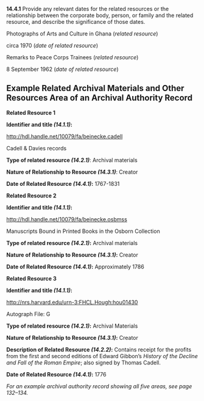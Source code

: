 **14.4.1** Provide any relevant dates for the related resources or the relationship between the corporate body, person, or family and the related resource, and describe the significance of those dates.

Photographs of Arts and Culture in Ghana (_related resource_)

circa 1970 (_date of related resource_)

Remarks to Peace Corps Trainees (_related resource_)

8 September 1962 (_date of related resource_)

## Example Related Archival Materials and Other Resources Area of an Archival Authority Record

**Related Resource 1**

**Identifier and title _(14.1.1)_:**

http://hdl.handle.net/10079/fa/beinecke.cadell

Cadell & Davies records

**Type of related resource _(14.2.1)_**: Archival materials

**Nature of Relationship to Resource _(14.3.1)_**: Creator

**Date of Related Resource _(14.4.1)_:** 1767-1831

**Related Resource 2**

**Identifier and title _(14.1.1)_:**

http://hdl.handle.net/10079/fa/beinecke.osbmss

Manuscripts Bound in Printed Books in the Osborn Collection

**Type of related resource _(14.2.1)_:** Archival materials

**Nature of Relationship to Resource _(14.3.1)_:** Creator

**Date of Related Resource _(14.4.1)_:** Approximately 1786

**Related Resource 3**

**Identifier and title _(14.1.1)_:**

http://nrs.harvard.edu/urn-3:FHCL.Hough:hou01430

Autograph File: G

**Type of related resource _(14.2.1)_:** Archival Materials

**Nature of Relationship to Resource _(14.3.1)_:** Creator

**Description of Related Resource _(14.2.2)_:** Contains receipt for the profits from the first and second editions of Edward Gibbon’s _History of the Decline and Fall of the Roman Empire_; also signed by Thomas Cadell.

**Date of Related Resource _(14.4.1)_:** 1776

_For an example archival authority record showing all five areas, see page 132–134._
